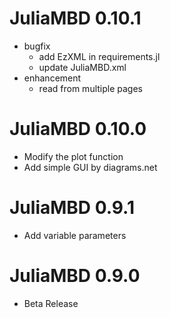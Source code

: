 # JuliaMBD 0.10.1

- bugfix
    - add EzXML in requirements.jl
    - update JuliaMBD.xml
- enhancement
    - read from multiple pages

# JuliaMBD 0.10.0

- Modify the plot function
- Add simple GUI by diagrams.net

# JuliaMBD 0.9.1

- Add variable parameters

# JuliaMBD 0.9.0

- Beta Release 

